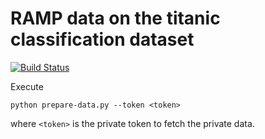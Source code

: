 # RAMP data on the titanic classification dataset

[![Build Status](https://travis-ci.org/ramp-data/titanic.svg?branch=master)](https://travis-ci.org/ramp-data/titanic)

Execute

```
python prepare-data.py --token <token>
```

where `<token>` is the private token to fetch the private data.